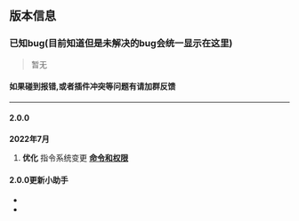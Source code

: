 ## 版本信息

### 已知bug(目前知道但是未解决的bug会统一显示在这里)
> 暂无

#### 如果碰到报错,或者插件冲突等问题有请加群反馈

------------

#### 2.0.0
**2022年7月**
1. **优化** 指令系统变更 [**命令和权限**](EasyGuiShop/zh_CN/command)


#### 2.0.0更新小助手
- 
- 

